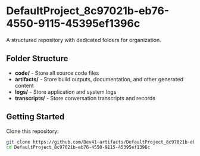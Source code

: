 # DefaultProject_8c97021b-eb76-4550-9115-45395ef1396c
A structured repository with dedicated folders for organization.

## Folder Structure

- **code/** - Store all source code files
- **artifacts/** - Store build outputs, documentation, and other generated content
- **logs/** - Store application and system logs
- **transcripts/** - Store conversation transcripts and records

## Getting Started

Clone this repository:
```bash
git clone https://github.com/Dev41-artifacts/DefaultProject_8c97021b-eb76-4550-9115-45395ef1396c
cd DefaultProject_8c97021b-eb76-4550-9115-45395ef1396c
```
